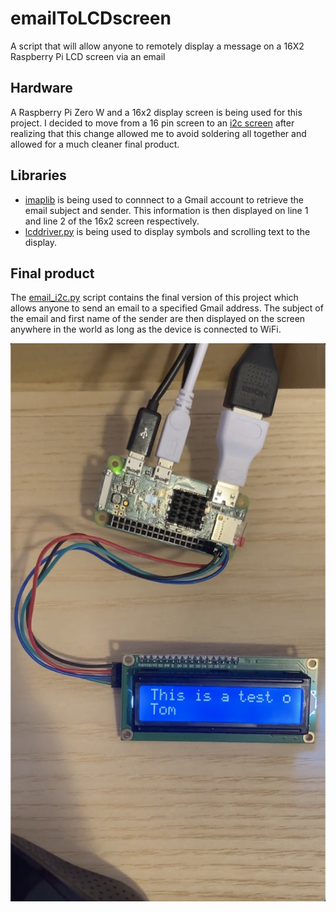 # emailToLCDscreen
A script that will allow anyone to remotely display a message on a 16X2 Raspberry Pi LCD screen via an email

## Hardware
A Raspberry Pi Zero W and a 16x2 display screen is being used for this project. I decided to move from a 16 pin screen to an [i2c screen](https://www.amazon.com/HiLetgo-Display-Backlight-Controller-Character/dp/B00HJ6AFW6/ref=sr_1_6?crid=X9V6EN28119K&dchild=1&keywords=16x2+display+i2c&qid=1594071478&sprefix=16x2+displ%2Caps%2C423&sr=8-6) after realizing that this change allowed me to avoid soldering all together and allowed for a much cleaner final product.

## Libraries
- [imaplib](https://docs.python.org/2/library/imaplib.html) is being used to connnect to a Gmail account to retrieve the email subject and sender. This information is then displayed on line 1 and line 2 of the 16x2 screen respectively.
- [lcddriver.py](https://github.com/the-raspberry-pi-guy/lcd/blob/master/lcddriver.py) is being used to display symbols and scrolling text to the display.

## Final product
The [email_i2c.py](i2c_screen/email_i2c.py) script contains the final version of this project which allows anyone to send an email to a specified Gmail address. The subject of the email and first name of the sender are then displayed on the screen anywhere in the world as long as the device is connected to WiFi.

![image preview](poster.png)
